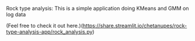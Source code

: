 Rock type analysis: This is a simple application doing KMeans and GMM on log data

(Feel free to check it out here.)(https://share.streamlit.io/chetanupes/rock-type-analysis-app/rock_analysis.py)
